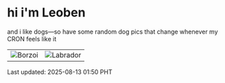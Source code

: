 # hi i'm Leoben

and i like dogs—so have some random dog pics that change whenever my CRON feels like it

|  |  |
|--------|----------|
| ![Borzoi](https://random-dog-vercel.vercel.app/api/random-borzoi?v=1755021048) | ![Labrador](https://random-dog-vercel.vercel.app/api/random-labrador?v=1755021048) |

Last updated: 2025-08-13 01:50 PHT
